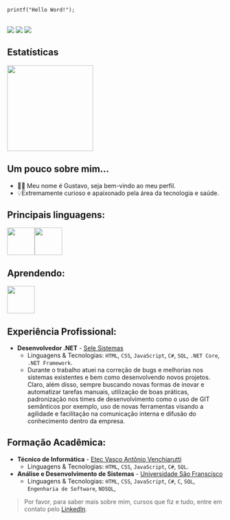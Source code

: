 

    printf("Hello Word!");

<br/>
<div>
 <a href="https://medium.com/@gus.fbarroso" target="_blank"><img loading="lazy" src="https://img.shields.io/badge/Medium-12100E?style=for-the-badge&logo=medium&logoColor=white" target="_blank"></a>   
 <a href="https://www.hackerrank.com/profile/gus_fbarroso" target="_blank"><img loading="lazy" src="https://img.shields.io/badge/-Hackerrank-2EC866?style=for-the-badge&logo=HackerRank&logoColor=white" target="_blank"></a>   
          <a href="https://www.linkedin.com/in/gustavo-freire-barroso/" target="_blank"><img loading="lazy" src="https://img.shields.io/badge/-LinkedIn-%230077B5?style=for-the-badge&logo=linkedin&logoColor=white" target="_blank"></a>   
</div>

## Estatísticas

<div>
            <img loading="lazy" height="200px" src="https://github-readme-stats.vercel.app/api?username=gustavo-f-b&show_icons=true&theme=dracula&include_all_commits=true&count_private=true"/>
</div>



## Um pouco sobre mim...
- 👨‍💻 Meu nome é Gustavo, seja bem-vindo ao meu perfil.
- 💡Extremamente curioso e apaixonado pela área da tecnologia e saúde.

## Principais linguagens:

 
  <img height="64px" src="https://cdn.jsdelivr.net/gh/devicons/devicon/icons/dotnetcore/dotnetcore-original.svg" /><img height="64px" src="https://cdn.jsdelivr.net/gh/devicons/devicon/icons/csharp/csharp-original.svg" />
   
                    
## Aprendendo:
      
<img height="64px" src="https://cdn.jsdelivr.net/gh/devicons/devicon/icons/go/go-original-wordmark.svg" />
    
## Experiência Profissional:
- **Desenvolvedor .NET** - [Sele Sistemas](#%20Ol%C3%A1,%20pessoal!%20:smile:%20%20%3Cdiv%3E%20%20%20%20%20%20%20%20%20%20%20%3Ca%20href=%22https://www.linkedin.com/in/gustavo-freire-barroso/%22%20target=%22_blank%22%3E%3Cimg%20loading=%22lazy%22%20src=%22https://img.shields.io/badge/-LinkedIn-#0077B5?style=for-the-badge&logo=linkedin&logoColor=white%22%20target=%22_blank%22%3E%3C/a%3E%20%20%20%20%20%20%20%20%20%20%20%20%20%20%3Ca%20href%20=%20%22mailto:gus.fbarroso@gmail.com%22%3E%3Cimg%20loading=%22lazy%22%20src=%22https://img.shields.io/badge/Gmail-D14836?style=for-the-badge&logo=gmail&logoColor=white%22%20target=%22_blank%22%3E%3C/a%3E%20%3C/div%3E%20%20##%20Estat%C3%ADsticas:%20%20%3Cdiv%3E%20%20%20%20%20%20%20%20%20%20%20%20%20%3Cimg%20loading=%22lazy%22%20height=%22200px%22%20src=%22https://github-readme-stats.vercel.app/api/top-langs/?username=gustavo-f-b&layout=compact&langs_count=7&theme=dracula%22/%3E%20%20%20%20%20%20%20%20%20%20%20%20%20%3Cimg%20loading=%22lazy%22%20%20height=%22200px%22%20src=%22https://github-readme-stats.vercel.app/api?username=gustavo-f-b&show_icons=true&theme=dracula&include_all_commits=true&count_private=true%22/%3E%20%3C/div%3E%20%20%20%20##%20Um%20pouco%20sobre%20mim...%20-%20%F0%9F%91%A8%E2%80%8D%F0%9F%92%BB%20Meu%20nome%20%C3%A9%20Gustavo,%20seja%20bem-vindo%20ao%20meu%20perfil.%20-%20%F0%9F%92%A1Extremamente%20curioso%20e%20apaixonado%20pela%20%C3%A1rea%20da%20tecnologia%20e%20sa%C3%BAde.%20%20##%20Principais%20linguagens:%20%20%20%20%20%20%3Cimg%20height=%2264px%22%20src=%22https://cdn.jsdelivr.net/gh/devicons/devicon/icons/dotnetcore/dotnetcore-original.svg%22%20/%3E%3Cimg%20height=%2264px%22%20src=%22https://cdn.jsdelivr.net/gh/devicons/devicon/icons/csharp/csharp-original.svg%22%20/%3E%20%20%20%20%20%20%20%20%20%20%20%20%20%20%20%20%20%20%20%20%20%20%20%20%20%20##%20Aprendendo:%20%20%20%20%20%20%20%20%3Cimg%20height=%2264px%22%20src=%22https://cdn.jsdelivr.net/gh/devicons/devicon/icons/go/go-original-wordmark.svg%22%20/%3E%20%20%20%20%20%20##%20Experi%C3%AAncia%20Profissional:%20-%20**Desenvolvedor%20.NET**%20-%20Sele%20Sistemas%20%20%20-%20Breve%20descri%C3%A7%C3%A3o%20das%20suas%20compet%C3%AAncias%20e%20tarefas.%20%20##%20Forma%C3%A7%C3%A3o%20Acad%C3%AAmica:%20-%20**Desenvolvedor%20de%20Software**%20-%20%5BNome%20da%20Institui%C3%A7%C3%A3o%5D%20%20%20-%20Linguagens%20&%20Tecnologias:%20%60HTML%60,%20%60CSS%60,%20%60JavaScript%60,%20%60Node.js%60,%20%60SQL%60,%20etc.%20%20%3E%20Por%20favor,%20encontre-me%20no%20LinkedIn%20para%20uma%20descri%C3%A7%C3%A3o%20mais%20detalhada%20da%20minha%20experi%C3%AAncia%20de%20trabalho,%20educa%C3%A7%C3%A3o%20e%20certifica%C3%A7%C3%A3o.)
   - Linguagens & Tecnologias: `HTML`, `CSS`, `JavaScript`, `C#`, `SQL`, `.NET Core`, `.NET Framework`.
  - Durante o trabalho atuei na correção de bugs e melhorias nos sistemas existentes e bem como desenvolvendo novos projetos. Claro, além disso, sempre buscando novas formas de inovar e automatizar tarefas manuais, utilização de boas práticas, padronização nos times de desenvolvimento como o uso de GIT semânticos por exemplo, uso de novas ferramentas visando a agilidade e facilitação na comunicação interna e difusão do conhecimento dentro da empresa.

## Formação Acadêmica:
- **Técnico de Informática** - [Etec Vasco Antônio Venchiarutti](https://etevav.com.br/new1/)
  - Linguagens & Tecnologias: `HTML`, `CSS`, `JavaScript`, `C#`, `SQL`.
 - **Análise e Desenvolvimento de Sistemas** - [Universidade São Franscisco](https://www.usf.edu.br/?cp=gp&gad_source=1&gclid=Cj0KCQiApOyqBhDlARIsAGfnyMp0qFfhtVHRJMEtXvaSb-ytoKLNqljNYGU5lchgZ04CxRinEUtBOk8aAs5TEALw_wcB)
	  - Linguagens & Tecnologias: `HTML`, `CSS`, `JavaScript`, `C#`, `C`, `SQL`, `Engenharia de Software`, `NOSQL`,

> Por favor, para saber mais sobre mim, cursos que fiz e tudo, entre em contato pelo [LinkedIn](https://www.linkedin.com/in/gustavo-freire-barroso/).
